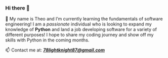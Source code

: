 ### Hi there 👋
🌱 My name is Theo and I’m currently learning the fundamentals of software engineering!
I am a *passionate* individual who is looking to expand my knowledge of **Python** and land a job developing software for a variety of different purposes!
I hope to share my coding journey and show off my skills with Python in the coming months.

📫 Contact me at: ***78lightknight87@gmail.com*** 
